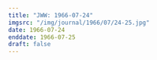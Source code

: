 ```yaml
---
title: "JWW: 1966-07-24"
imgsrc: "/img/journal/1966/07/24-25.jpg"
date: 1966-07-24
enddate: 1966-07-25
draft: false
---
```


<!-- fix pre-formatted input -->
